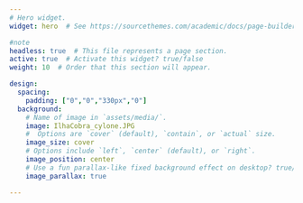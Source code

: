 ```yaml
---
# Hero widget.
widget: hero  # See https://sourcethemes.com/academic/docs/page-builder/

#note
headless: true  # This file represents a page section.
active: true  # Activate this widget? true/false
weight: 10  # Order that this section will appear.

design:
  spacing:
    padding: ["0","0","330px","0"]
  background:
    # Name of image in `assets/media/`.
    image: IlhaCobra_cylone.JPG
    #  Options are `cover` (default), `contain`, or `actual` size.
    image_size: cover
    # Options include `left`, `center` (default), or `right`.
    image_position: center
    # Use a fun parallax-like fixed background effect on desktop? true/false
    image_parallax: true

---
```


